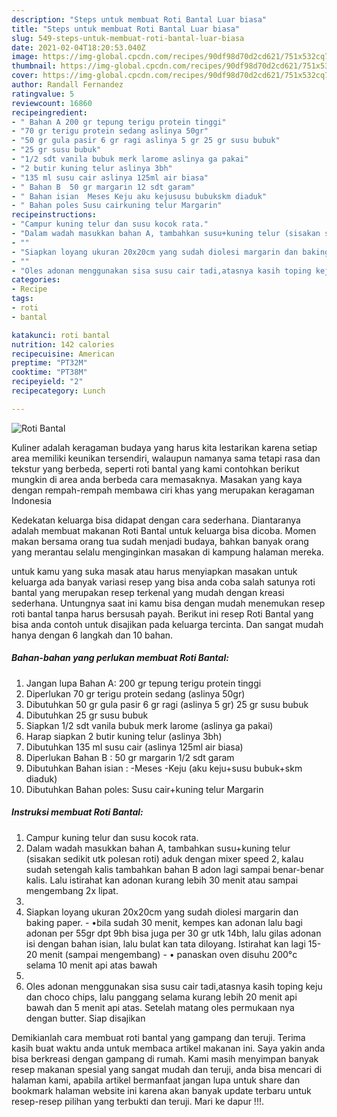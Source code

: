 ```yaml
---
description: "Steps untuk membuat Roti Bantal Luar biasa"
title: "Steps untuk membuat Roti Bantal Luar biasa"
slug: 549-steps-untuk-membuat-roti-bantal-luar-biasa
date: 2021-02-04T18:20:53.040Z
image: https://img-global.cpcdn.com/recipes/90df98d70d2cd621/751x532cq70/roti-bantal-foto-resep-utama.jpg
thumbnail: https://img-global.cpcdn.com/recipes/90df98d70d2cd621/751x532cq70/roti-bantal-foto-resep-utama.jpg
cover: https://img-global.cpcdn.com/recipes/90df98d70d2cd621/751x532cq70/roti-bantal-foto-resep-utama.jpg
author: Randall Fernandez
ratingvalue: 5
reviewcount: 16860
recipeingredient:
- " Bahan A 200 gr tepung terigu protein tinggi"
- "70 gr terigu protein sedang aslinya 50gr"
- "50 gr gula pasir 6 gr ragi aslinya 5 gr 25 gr susu bubuk"
- "25 gr susu bubuk"
- "1/2 sdt vanila bubuk merk larome aslinya ga pakai"
- "2 butir kuning telur aslinya 3bh"
- "135 ml susu cair aslinya 125ml air biasa"
- " Bahan B  50 gr margarin 12 sdt garam"
- " Bahan isian  Meses Keju aku kejususu bubukskm diaduk"
- " Bahan poles Susu cairkuning telur Margarin"
recipeinstructions:
- "Campur kuning telur dan susu kocok rata."
- "Dalam wadah masukkan bahan A, tambahkan susu+kuning telur (sisakan sedikit utk polesan roti) aduk dengan mixer speed 2, kalau sudah setengah kalis tambahkan bahan B adon lagi sampai benar-benar kalis. Lalu istirahat kan adonan kurang lebih 30 menit atau sampai mengembang 2x lipat."
- ""
- "Siapkan loyang ukuran 20x20cm yang sudah diolesi margarin dan baking paper. •bila sudah 30 menit, kempes kan adonan lalu bagi adonan per 55gr dpt 9bh bisa juga per 30 gr utk 14bh, lalu gilas adonan isi dengan bahan isian, lalu bulat kan tata diloyang. Istirahat kan lagi 15-20 menit (sampai mengembang) • panaskan oven disuhu 200°c selama 10 menit api atas bawah"
- ""
- "Oles adonan menggunakan sisa susu cair tadi,atasnya kasih toping keju dan choco chips, lalu panggang selama kurang lebih 20 menit api bawah dan 5 menit api atas. Setelah matang oles permukaan nya dengan butter. Siap disajikan"
categories:
- Recipe
tags:
- roti
- bantal

katakunci: roti bantal 
nutrition: 142 calories
recipecuisine: American
preptime: "PT32M"
cooktime: "PT38M"
recipeyield: "2"
recipecategory: Lunch

---
```



![Roti Bantal](https://img-global.cpcdn.com/recipes/90df98d70d2cd621/751x532cq70/roti-bantal-foto-resep-utama.jpg)

Kuliner adalah keragaman budaya yang harus kita lestarikan karena setiap area memiliki keunikan tersendiri, walaupun namanya sama tetapi rasa dan tekstur yang berbeda, seperti roti bantal yang kami contohkan berikut mungkin di area anda berbeda cara memasaknya. Masakan yang kaya dengan rempah-rempah membawa ciri khas yang merupakan keragaman Indonesia

Kedekatan keluarga bisa didapat dengan cara sederhana. Diantaranya adalah membuat makanan Roti Bantal untuk keluarga bisa dicoba. Momen makan bersama orang tua sudah menjadi budaya, bahkan banyak orang yang merantau selalu menginginkan masakan di kampung halaman mereka.



untuk kamu yang suka masak atau harus menyiapkan masakan untuk keluarga ada banyak variasi resep yang bisa anda coba salah satunya roti bantal yang merupakan resep terkenal yang mudah dengan kreasi sederhana. Untungnya saat ini kamu bisa dengan mudah menemukan resep roti bantal tanpa harus bersusah payah.
Berikut ini resep Roti Bantal yang bisa anda contoh untuk disajikan pada keluarga tercinta. Dan sangat mudah hanya dengan 6 langkah dan 10 bahan.


<!--inarticleads1-->

##### Bahan-bahan yang perlukan membuat Roti Bantal:

1. Jangan lupa  Bahan A: 200 gr tepung terigu protein tinggi
1. Diperlukan 70 gr terigu protein sedang (aslinya 50gr)
1. Dibutuhkan 50 gr gula pasir 6 gr ragi (aslinya 5 gr) 25 gr susu bubuk
1. Dibutuhkan 25 gr susu bubuk
1. Siapkan 1/2 sdt vanila bubuk merk larome (aslinya ga pakai)
1. Harap siapkan 2 butir kuning telur (aslinya 3bh)
1. Dibutuhkan 135 ml susu cair (aslinya 125ml air biasa)
1. Diperlukan  Bahan B : 50 gr margarin 1/2 sdt garam
1. Dibutuhkan  Bahan isian : -Meses -Keju (aku keju+susu bubuk+skm diaduk)
1. Dibutuhkan  Bahan poles: Susu cair+kuning telur Margarin




<!--inarticleads2-->

##### Instruksi membuat  Roti Bantal:

1. Campur kuning telur dan susu kocok rata.
1. Dalam wadah masukkan bahan A, tambahkan susu+kuning telur (sisakan sedikit utk polesan roti) aduk dengan mixer speed 2, kalau sudah setengah kalis tambahkan bahan B adon lagi sampai benar-benar kalis. Lalu istirahat kan adonan kurang lebih 30 menit atau sampai mengembang 2x lipat.
1. 
1. Siapkan loyang ukuran 20x20cm yang sudah diolesi margarin dan baking paper. - •bila sudah 30 menit, kempes kan adonan lalu bagi adonan per 55gr dpt 9bh bisa juga per 30 gr utk 14bh, lalu gilas adonan isi dengan bahan isian, lalu bulat kan tata diloyang. Istirahat kan lagi 15-20 menit (sampai mengembang) - • panaskan oven disuhu 200°c selama 10 menit api atas bawah
1. 
1. Oles adonan menggunakan sisa susu cair tadi,atasnya kasih toping keju dan choco chips, lalu panggang selama kurang lebih 20 menit api bawah dan 5 menit api atas. Setelah matang oles permukaan nya dengan butter. Siap disajikan




Demikianlah cara membuat roti bantal yang gampang dan teruji. Terima kasih buat waktu anda untuk membaca artikel makanan ini. Saya yakin anda bisa berkreasi dengan gampang di rumah. Kami masih menyimpan banyak resep makanan spesial yang sangat mudah dan teruji, anda bisa mencari di halaman kami, apabila artikel bermanfaat jangan lupa untuk share dan bookmark halaman website ini karena akan banyak update terbaru untuk resep-resep pilihan yang terbukti dan teruji. Mari ke dapur !!!. 
